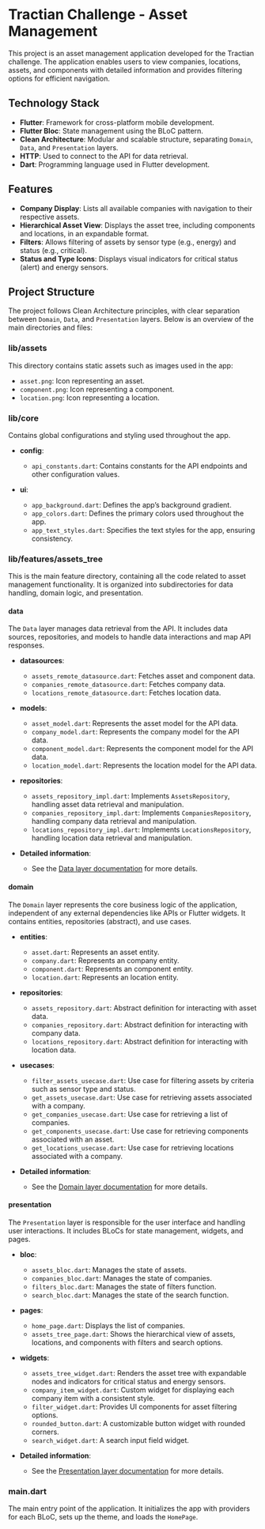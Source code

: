 # Tractian Challenge - Asset Management

This project is an asset management application developed for the Tractian challenge. The application enables users to view companies, locations, assets, and components with detailed information and provides filtering options for efficient navigation.

## Technology Stack

- **Flutter**: Framework for cross-platform mobile development.
- **Flutter Bloc**: State management using the BLoC pattern.
- **Clean Architecture**: Modular and scalable structure, separating `Domain`, `Data`, and `Presentation` layers.
- **HTTP**: Used to connect to the API for data retrieval.
- **Dart**: Programming language used in Flutter development.

## Features

- **Company Display**: Lists all available companies with navigation to their respective assets.
- **Hierarchical Asset View**: Displays the asset tree, including components and locations, in an expandable format.
- **Filters**: Allows filtering of assets by sensor type (e.g., energy) and status (e.g., critical).
- **Status and Type Icons**: Displays visual indicators for critical status (alert) and energy sensors.

## Project Structure

The project follows Clean Architecture principles, with clear separation between `Domain`, `Data`, and `Presentation` layers. Below is an overview of the main directories and files:

### lib/assets
This directory contains static assets such as images used in the app:
- `asset.png`: Icon representing an asset.
- `component.png`: Icon representing a component.
- `location.png`: Icon representing a location.

### lib/core
Contains global configurations and styling used throughout the app.

- **config**:
  - `api_constants.dart`: Contains constants for the API endpoints and other configuration values.

- **ui**:
  - `app_background.dart`: Defines the app’s background gradient.
  - `app_colors.dart`: Defines the primary colors used throughout the app.
  - `app_text_styles.dart`: Specifies the text styles for the app, ensuring consistency.

### lib/features/assets_tree

This is the main feature directory, containing all the code related to asset management functionality. It is organized into subdirectories for data handling, domain logic, and presentation.

#### data
The `Data` layer manages data retrieval from the API. It includes data sources, repositories, and models to handle data interactions and map API responses.

- **datasources**:
  - `assets_remote_datasource.dart`: Fetches asset and component data.
  - `companies_remote_datasource.dart`: Fetches company data.
  - `locations_remote_datasource.dart`: Fetches location data.

- **models**:
  - `asset_model.dart`: Represents the asset model for the API data.
  - `company_model.dart`: Represents the company model for the API data.
  - `component_model.dart`: Represents the component model for the API data.
  - `location_model.dart`: Represents the location model for the API data.

- **repositories**:
  - `assets_repository_impl.dart`: Implements `AssetsRepository`, handling asset data retrieval and manipulation.
  - `companies_repository_impl.dart`: Implements `CompaniesRepository`, handling company data retrieval and manipulation.
  - `locations_repository_impl.dart`: Implements `LocationsRepository`, handling location data retrieval and manipulation.

- **Detailed information**:
  - See the [Data layer documentation](domain.md) for more details.

#### domain
The `Domain` layer represents the core business logic of the application, independent of any external dependencies like APIs or Flutter widgets. It contains entities, repositories (abstract), and use cases.

- **entities**:
  - `asset.dart`: Represents an asset entity.
  - `company.dart`: Represents an company entity.
  - `component.dart`: Represents an component entity.
  - `location.dart`: Represents an location entity.

- **repositories**:
  - `assets_repository.dart`: Abstract definition for interacting with asset data.
  - `companies_repository.dart`: Abstract definition for interacting with company data.
  - `locations_repository.dart`: Abstract definition for interacting with location data.

- **usecases**:
  - `filter_assets_usecase.dart`: Use case for filtering assets by criteria such as sensor type and status.
  - `get_assets_usecase.dart`: Use case for retrieving assets associated with a company.
  - `get_companies_usecase.dart`: Use case for retrieving a list of companies.
  - `get_components_usecase.dart`: Use case for retrieving components associated with an asset.
  - `get_locations_usecase.dart`: Use case for retrieving locations associated with a company.

- **Detailed information**:
  - See the [Domain layer documentation](domain.md) for more details.

#### presentation
The `Presentation` layer is responsible for the user interface and handling user interactions. It includes BLoCs for state management, widgets, and pages.

- **bloc**:
  - `assets_bloc.dart`: Manages the state of assets.
  - `companies_bloc.dart`: Manages the state of companies.
  - `filters_bloc.dart`: Manages the state of filters function.
  - `search_bloc.dart`: Manages the state of the search function.

- **pages**:
  - `home_page.dart`: Displays the list of companies.
  - `assets_tree_page.dart`: Shows the hierarchical view of assets, locations, and components with filters and search options.

- **widgets**:
  - `assets_tree_widget.dart`: Renders the asset tree with expandable nodes and indicators for critical status and energy sensors.
  - `company_item_widget.dart`: Custom widget for displaying each company item with a consistent style.
  - `filter_widget.dart`: Provides UI components for asset filtering options.
  - `rounded_button.dart`: A customizable button widget with rounded corners.
  - `search_widget.dart`: A search input field widget.
  
- **Detailed information**:
  - See the [Presentation layer documentation](domain.md) for more details.

### main.dart
The main entry point of the application. It initializes the app with providers for each BLoC, sets up the theme, and loads the `HomePage`.
